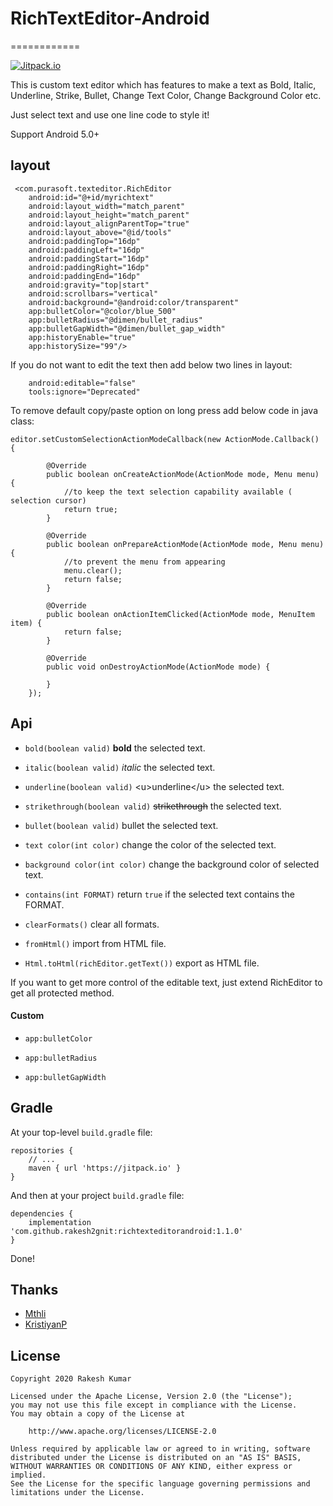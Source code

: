 # RichTextEditor-Android
============

[![Jitpack.io](https://jitpack.io/v/rakesh2gnit/richtexteditorandroid.svg)](https://jitpack.io/#rakesh2gnit/richtexteditorandroid)

This is custom text editor which has features to make a text as Bold, Italic, Underline, Strike, Bullet, Change Text Color, Change Background Color etc.

Just select text and use one line code to style it!

Support Android 5.0+

## layout

     <com.purasoft.texteditor.RichEditor
        android:id="@+id/myrichtext"
        android:layout_width="match_parent"
        android:layout_height="match_parent"
        android:layout_alignParentTop="true"
        android:layout_above="@id/tools"
        android:paddingTop="16dp"
        android:paddingLeft="16dp"
        android:paddingStart="16dp"
        android:paddingRight="16dp"
        android:paddingEnd="16dp"
        android:gravity="top|start"
        android:scrollbars="vertical"
        android:background="@android:color/transparent"
        app:bulletColor="@color/blue_500"
        app:bulletRadius="@dimen/bullet_radius"
        app:bulletGapWidth="@dimen/bullet_gap_width"
        app:historyEnable="true"
        app:historySize="99"/>
    
If you do not want to edit the text then add below two lines in layout:

        android:editable="false"
        tools:ignore="Deprecated"
        
To remove default copy/paste option on long press add below code in java class:

    editor.setCustomSelectionActionModeCallback(new ActionMode.Callback() {
            
            @Override
            public boolean onCreateActionMode(ActionMode mode, Menu menu) {
                //to keep the text selection capability available ( selection cursor)
                return true;
            }

            @Override
            public boolean onPrepareActionMode(ActionMode mode, Menu menu) {
                //to prevent the menu from appearing
                menu.clear();
                return false;
            }

            @Override
            public boolean onActionItemClicked(ActionMode mode, MenuItem item) {
                return false;
            }

            @Override
            public void onDestroyActionMode(ActionMode mode) {

            }
        });

## Api

 - `bold(boolean valid)` __bold__ the selected text.
 
 - `italic(boolean valid)` _italic_ the selected text.
 
 - `underline(boolean valid)` \<u>underline\</u> the selected text.
 
 - `strikethrough(boolean valid)` <s>strikethrough</s> the selected text. 
 
 - `bullet(boolean valid)` bullet the selected text.
 
 - `text color(int color)` change the color of the selected text.
 
 - `background color(int color)` change the background color of selected text.
 
 - `contains(int FORMAT)` return `true` if the selected text contains the FORMAT.
 
 - `clearFormats()` clear all formats. 
 
 - `fromHtml()` import from HTML file. 
 
 - `Html.toHtml(richEditor.getText())` export as HTML file.
 
If you want to get more control of the editable text, just extend RichEditor to get all protected method.

#### Custom

 - `app:bulletColor`
 
 - `app:bulletRadius`
    
 - `app:bulletGapWidth`
 
## Gradle

At your top-level `build.gradle` file:

    repositories {
        // ...
        maven { url 'https://jitpack.io' }
    }
    
And then at your project `build.gradle` file:

    dependencies {
        implementation 'com.github.rakesh2gnit:richtexteditorandroid:1.1.0'
    }
    
Done!

## Thanks

 - [Mthli](https://github.com/mthli/Knife)
 - [KristiyanP](https://github.com/kristiyanP/colorpicker)
 
## License

    Copyright 2020 Rakesh Kumar

    Licensed under the Apache License, Version 2.0 (the "License");
    you may not use this file except in compliance with the License.
    You may obtain a copy of the License at

        http://www.apache.org/licenses/LICENSE-2.0

    Unless required by applicable law or agreed to in writing, software
    distributed under the License is distributed on an "AS IS" BASIS,
    WITHOUT WARRANTIES OR CONDITIONS OF ANY KIND, either express or implied.
    See the License for the specific language governing permissions and
    limitations under the License.
